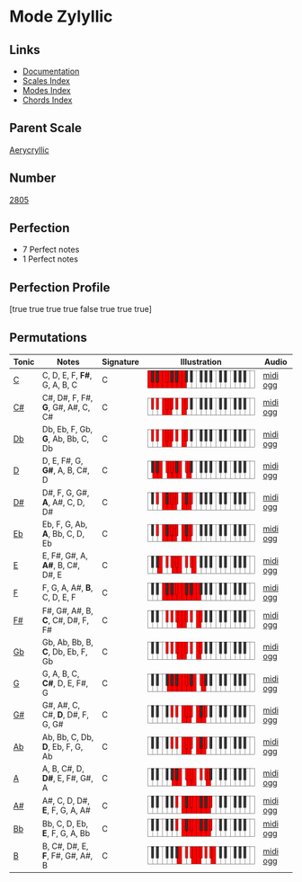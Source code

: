 # Mode Zylyllic

## Links

- [Documentation](index.md)
- [Scales Index](Scales.md)
- [Modes Index](Modes.md)
- [Chords Index](Chords.md)

## Parent Scale

[Aerycryllic](ScaleAerycryllic.md)

## Number

[2805](https://ianring.com/musictheory/scales/2805)

## Perfection

- 7 Perfect notes
- 1 Perfect notes

## Perfection Profile

[true true true true false true true true]

## Permutations

| Tonic | Notes | Signature | Illustration | Audio |
|-------|-------|-----------|--------------|-------|
| [C](ModeCNaturalZylyllic.md) | C, D, E, F, **F#**, G, A, B, C | C | ![CNaturalZylyllic](ModeCNaturalZylyllic.png) | [midi](ModeCNaturalZylyllic.mid) [ogg](ModeCNaturalZylyllic.ogg) |
| [C#](ModeCSharpZylyllic.md) | C#, D#, F, F#, **G**, G#, A#, C, C# | C | ![CSharpZylyllic](ModeCSharpZylyllic.png) | [midi](ModeCSharpZylyllic.mid) [ogg](ModeCSharpZylyllic.ogg) |
| [Db](ModeDFlatZylyllic.md) | Db, Eb, F, Gb, **G**, Ab, Bb, C, Db | C | ![DFlatZylyllic](ModeDFlatZylyllic.png) | [midi](ModeDFlatZylyllic.mid) [ogg](ModeDFlatZylyllic.ogg) |
| [D](ModeDNaturalZylyllic.md) | D, E, F#, G, **G#**, A, B, C#, D | C | ![DNaturalZylyllic](ModeDNaturalZylyllic.png) | [midi](ModeDNaturalZylyllic.mid) [ogg](ModeDNaturalZylyllic.ogg) |
| [D#](ModeDSharpZylyllic.md) | D#, F, G, G#, **A**, A#, C, D, D# | C | ![DSharpZylyllic](ModeDSharpZylyllic.png) | [midi](ModeDSharpZylyllic.mid) [ogg](ModeDSharpZylyllic.ogg) |
| [Eb](ModeEFlatZylyllic.md) | Eb, F, G, Ab, **A**, Bb, C, D, Eb | C | ![EFlatZylyllic](ModeEFlatZylyllic.png) | [midi](ModeEFlatZylyllic.mid) [ogg](ModeEFlatZylyllic.ogg) |
| [E](ModeENaturalZylyllic.md) | E, F#, G#, A, **A#**, B, C#, D#, E | C | ![ENaturalZylyllic](ModeENaturalZylyllic.png) | [midi](ModeENaturalZylyllic.mid) [ogg](ModeENaturalZylyllic.ogg) |
| [F](ModeFNaturalZylyllic.md) | F, G, A, A#, **B**, C, D, E, F | C | ![FNaturalZylyllic](ModeFNaturalZylyllic.png) | [midi](ModeFNaturalZylyllic.mid) [ogg](ModeFNaturalZylyllic.ogg) |
| [F#](ModeFSharpZylyllic.md) | F#, G#, A#, B, **C**, C#, D#, F, F# | C | ![FSharpZylyllic](ModeFSharpZylyllic.png) | [midi](ModeFSharpZylyllic.mid) [ogg](ModeFSharpZylyllic.ogg) |
| [Gb](ModeGFlatZylyllic.md) | Gb, Ab, Bb, B, **C**, Db, Eb, F, Gb | C | ![GFlatZylyllic](ModeGFlatZylyllic.png) | [midi](ModeGFlatZylyllic.mid) [ogg](ModeGFlatZylyllic.ogg) |
| [G](ModeGNaturalZylyllic.md) | G, A, B, C, **C#**, D, E, F#, G | C | ![GNaturalZylyllic](ModeGNaturalZylyllic.png) | [midi](ModeGNaturalZylyllic.mid) [ogg](ModeGNaturalZylyllic.ogg) |
| [G#](ModeGSharpZylyllic.md) | G#, A#, C, C#, **D**, D#, F, G, G# | C | ![GSharpZylyllic](ModeGSharpZylyllic.png) | [midi](ModeGSharpZylyllic.mid) [ogg](ModeGSharpZylyllic.ogg) |
| [Ab](ModeAFlatZylyllic.md) | Ab, Bb, C, Db, **D**, Eb, F, G, Ab | C | ![AFlatZylyllic](ModeAFlatZylyllic.png) | [midi](ModeAFlatZylyllic.mid) [ogg](ModeAFlatZylyllic.ogg) |
| [A](ModeANaturalZylyllic.md) | A, B, C#, D, **D#**, E, F#, G#, A | C | ![ANaturalZylyllic](ModeANaturalZylyllic.png) | [midi](ModeANaturalZylyllic.mid) [ogg](ModeANaturalZylyllic.ogg) |
| [A#](ModeASharpZylyllic.md) | A#, C, D, D#, **E**, F, G, A, A# | C | ![ASharpZylyllic](ModeASharpZylyllic.png) | [midi](ModeASharpZylyllic.mid) [ogg](ModeASharpZylyllic.ogg) |
| [Bb](ModeBFlatZylyllic.md) | Bb, C, D, Eb, **E**, F, G, A, Bb | C | ![BFlatZylyllic](ModeBFlatZylyllic.png) | [midi](ModeBFlatZylyllic.mid) [ogg](ModeBFlatZylyllic.ogg) |
| [B](ModeBNaturalZylyllic.md) | B, C#, D#, E, **F**, F#, G#, A#, B | C | ![BNaturalZylyllic](ModeBNaturalZylyllic.png) | [midi](ModeBNaturalZylyllic.mid) [ogg](ModeBNaturalZylyllic.ogg) |
